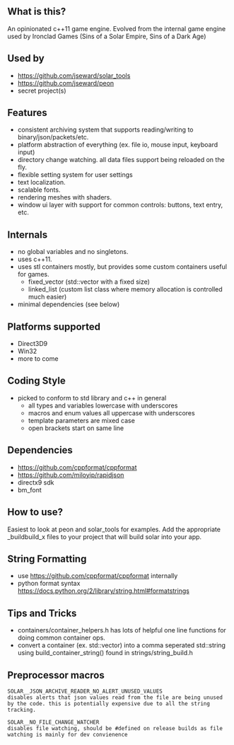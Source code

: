 What is this?
----
An opinionated c++11 game engine. Evolved from the internal game engine used by Ironclad Games (Sins of a Solar Empire, Sins of a Dark Age)

Used by
---
- https://github.com/jseward/solar_tools
- https://github.com/jseward/peon
- secret project(s)

Features
---
- consistent archiving system that supports reading/writing to binary/json/packets/etc.
- platform abstraction of everything (ex. file io, mouse input, keyboard input)
- directory change watching. all data files support being reloaded on the fly.
- flexible setting system for user settings
- text localization.
- scalable fonts.
- rendering meshes with shaders.
- window ui layer with support for common controls: buttons, text entry, etc. 

Internals
----
- no global variables and no singletons.
- uses c++11.
- uses stl containers mostly, but provides some custom containers useful for games.
	- fixed_vector (std::vector with a fixed size)
	- linked_list (custom list class where memory allocation is controlled much easier)
- minimal dependencies (see below)

Platforms supported
---
- Direct3D9
- Win32
- more to come

Coding Style
------------
- picked to conform to std library and c++ in general
	- all types and variables lowercase with underscores
	- macros and enum values all uppercase with underscores
	- template parameters are mixed case
	- open brackets start on same line
	
Dependencies
---
- https://github.com/cppformat/cppformat
- https://github.com/miloyip/rapidjson
- directx9 sdk
- bm_font

How to use?
---
Easiest to look at peon and solar_tools for examples. Add the appropriate _buildbuild_x files to your project that will build solar into your app.

String Formatting
-----------------
- use https://github.com/cppformat/cppformat internally
- python format syntax
    https://docs.python.org/2/library/string.html#formatstrings

Tips and Tricks
------------
- containers/container_helpers.h has lots of helpful one line functions for doing common container ops.
- convert a container (ex. std::vector<int>) into a comma seperated std::string using build_container_string() found in strings/string_build.h

Preprocessor macros
--------------------
	SOLAR__JSON_ARCHIVE_READER_NO_ALERT_UNUSED_VALUES
	disables alerts that json values read from the file are being unused by the code. this is potentially expensive due to all the string tracking.

	SOLAR__NO_FILE_CHANGE_WATCHER
	disables file watching, should be #defined on release builds as file watching is mainly for dev convienence
